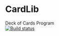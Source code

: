 # CardLib
Deck of Cards Program <br>
[![Build status](https://ci.appveyor.com/api/projects/status/fcl5q4vv3y0v1hr6/branch/master?svg=true)](https://ci.appveyor.com/project/bbollig/cardlib/branch/master)
